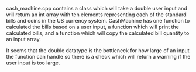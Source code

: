 cash_machine.cpp contains a class which will take a double user input and will return an int array with ten elements representing each of the standard bills and coins in the US currency system. CashMachine has one function to calculated the bills based on a user input, a function which will print the calculated bills, and a function which will copy the calculated bill quantity to an input array.

It seems that the double datatype is the bottleneck for how large of an input the function can handle so there is a check which will return a warning if the user input is too large. 